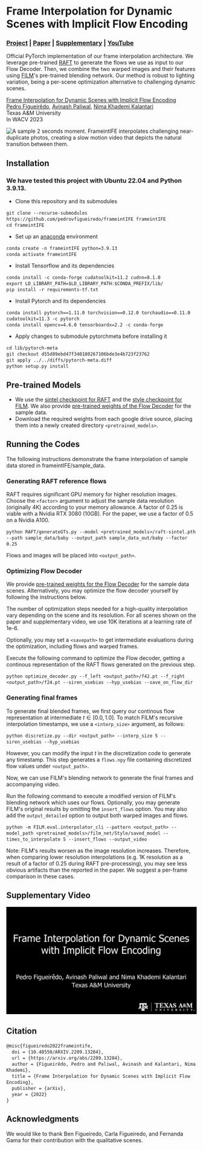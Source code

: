 # Frame Interpolation for Dynamic Scenes with Implicit Flow Encoding

### [Project](https://people.engr.tamu.edu/nimak/Papers/WACV2023_Interp) | [Paper](https://arxiv.org/pdf/2209.13284) | [Supplementary](https://people.engr.tamu.edu/nimak/Papers/WACV2023_Interp/media/WACV2023_Interp_supp.pdf) | [YouTube](https://youtu.be/Re_c-CBlSfI) <br>

Official PyTorch implementation of our frame interpolation architecture. We leverage pre-trained [RAFT](https://github.com/princeton-vl/RAFT) to generate the flows we use as input to our Flow Decoder. Then, we combine the two warped images and their features using [FILM](https://github.com/google-research/frame-interpolation)'s pre-trained blending network. Our method is robust to lighting variation, being a per-scene optimization alternative to challenging dynamic scenes.<br>

[Frame Interpolation for Dynamic Scenes with Implicit Flow Encoding](https://arxiv.org/abs/2209.13284) <br />
[Pedro Figueirêdo](http://people.tamu.edu/~pedrofigueiredo/), [Avinash Paliwal](http://people.tamu.edu/~avinashpaliwal/), [Nima Khademi Kalantari](https://people.engr.tamu.edu/nimak/index.html)<br />
Texas A&M University<br />
In WACV 2023

![A sample 2 seconds moment.](misc/baby.gif)
FrameintIFE interpolates challenging near-duplicate photos, creating a slow motion video that depicts the natural transition between them.

## Installation

### We have tested this project with Ubuntu 22.04 and Python 3.9.13.

*   Clone this repository and its submodules

```
git clone --recurse-submodules https://github.com/pedrovfigueiredo/frameintIFE frameintIFE
cd frameintIFE
```

*   Set up an [anaconda](https://www.anaconda.com/) environment
```
conda create -n frameintIFE python=3.9.13
conda activate frameintIFE
```

*   Install Tensorflow and its dependencies
```
conda install -c conda-forge cudatoolkit=11.2 cudnn=8.1.0
export LD_LIBRARY_PATH=$LD_LIBRARY_PATH:$CONDA_PREFIX/lib/
pip install -r requirements-tf.txt
```

*   Install Pytorch and its dependencies
```
conda install pytorch==1.11.0 torchvision==0.12.0 torchaudio==0.11.0 cudatoolkit=11.3 -c pytorch
conda install opencv=4.6.0 tensorboardx=2.2 -c conda-forge
```

*   Apply changes to submodule pytorchmeta before installing it

```
cd lib/pytorch-meta
git checkout d55d89ebd47f340180267106bde3e4b723f23762
git apply ../../diffs/pytorch-meta.diff
python setup.py install
```

## Pre-trained Models

*   We use the [sintel checkpoint for RAFT](https://drive.google.com/drive/folders/1sWDsfuZ3Up38EUQt7-JDTT1HcGHuJgvT?usp=sharing) and the [style checkpoint for FILM](https://drive.google.com/drive/folders/1q8110-qp225asX3DQvZnfLfJPkCHmDpy?usp=sharing). We also provide [pre-trained weights of the Flow Decoder](https://drive.google.com/drive/folders/1cHg5Qj0g08I6jkQTkhjXii4qbeZmwCLC?usp=share_link) for the sample data.
*   Download the required weights from each google drive source, placing them into a newly created directory `<pretrained_models>`.

## Running the Codes

The following instructions demonstrate the frame interpolation of sample data stored in frameintIFE/sample_data.

### Generating RAFT reference flows

RAFT requires significant GPU memory for higher resolution images. Choose the `<factor>` argument to adjust the sample data resolution (originally 4K) according to your memory allowance. A factor of 0.25 is viable with a Nvidia RTX 3080 (10GB). For the paper, we use a factor of 0.5 on a Nvidia A100.

```
python RAFT/generateGTs.py --model <pretrained_models>/raft-sintel.pth --path sample_data/baby --output_path sample_data_out/baby --factor 0.25
```
Flows and images will be placed into `<output_path>`.


### Optimizing Flow Decoder

We provide [pre-trained weights for the Flow Decoder](https://drive.google.com/drive/folders/1cHg5Qj0g08I6jkQTkhjXii4qbeZmwCLC?usp=share_link) for the sample data scenes. Alternatively, you may optimize the flow decoder yourself by following the instructions below.

The number of optimization steps needed for a high-quality interpolation vary depending on the scene and its resolution. For all scenes shown on the paper and supplementary video, we use 10K iterations at a learning rate of 1e-6.

Optionally, you may set a `<savepath>` to get intermediate evaluations during the optimization, including flows and warped frames.

Execute the following command to optimize the Flow decoder, getting a continous representation of the RAFT flows generated on the previous step.

```
python optimize_decoder.py --f_left <output_path>/f42.pt --f_right <output_path>/f24.pt --siren_usebias --hyp_usebias --save_on_flow_dir
```

### Generating final frames

To generate final blended frames, we first query our continous flow representation at intermediate $t \in [0.0, 1.0]$. To match FILM's recursive interpolation timestamps, we use a `<interp_size>` argument, as follows: 

```
python discretize.py --dir <output_path> --interp_size 5 --siren_usebias --hyp_usebias
```

However, you can modify the input $t$ in the discretization code to generate any timestamp. This step generates a `flows.npy` file containing discretized flow values under `<output_path>`.

Now, we can use FILM's blending network to generate the final frames and accompanying video.

Run the following command to execute a modified version of FILM's blending network which uses our flows. Optionally, you may generate FILM's original results by omitting the `insert_flows` option. You may also add the `output_detailed` option to output both warped images and flows.

```
python -m FILM.eval.interpolator_cli --pattern <output_path> --model_path <pretrained_models>/film_net/Style/saved_model --times_to_interpolate 5 --insert_flows --output_video
```

Note: FILM's results worsen as the image resolution increases. Therefore, when comparing lower resolution interpolations (e.g. 1K resolution as a result of a factor of 0.25 during RAFT pre-processing), you may see less obvious artifacts than the reported in the paper. We suggest a per-frame comparison in these cases.

## Supplementary Video
[![Supplementary video link to youtube](misc/thumbnail.jpg)](https://youtu.be/Re_c-CBlSfI)


## Citation
```
@misc{figueiredo2022frameintife,
  doi = {10.48550/ARXIV.2209.13284},
  url = {https://arxiv.org/abs/2209.13284},
  author = {Figueirêdo, Pedro and Paliwal, Avinash and Kalantari, Nima Khademi},
  title = {Frame Interpolation for Dynamic Scenes with Implicit Flow Encoding},
  publisher = {arXiv},
  year = {2022}
}
```

## Acknowledgments

We would like to thank Ben Figueiredo, Carla Figueiredo, and Fernanda Gama for their contribution with the qualitative scenes.